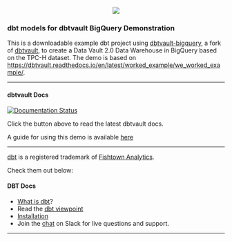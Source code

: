 <p align="center">
  <img src="https://user-images.githubusercontent.com/25080503/65772647-89525700-e132-11e9-80ff-12ad30a25466.png">
</p>

### dbt models for dbtvault BigQuery Demonstration

This is a downloadable example dbt project using [dbtvault-bigquery](https://github.com/hni/dbtvault-bigquery), a fork of [dbtvault](https://github.com/Datavault-UK/dbtvault), 
to create a Data Vault 2.0 Data Warehouse in BigQuery based on the TPC-H dataset. The demo is based on https://dbtvault.readthedocs.io/en/latest/worked_example/we_worked_example/.

---

#### dbtvault Docs
[![Documentation Status](https://readthedocs.org/projects/dbtvault/badge/?version=latest)](https://dbtvault.readthedocs.io/en/latest/?badge=latest)

Click the button above to read the latest dbtvault docs.

A guide for using this demo is available [here](https://dbtvault.readthedocs.io/en/latest/worked_example/we_worked_example/)

---
[dbt](https://www.getdbt.com/) is a registered trademark of [Fishtown Analytics](https://www.fishtownanalytics.com/).

Check them out below:

#### DBT Docs
- [What is dbt](https://dbt.readme.io/docs/overview)?
- Read the [dbt viewpoint](https://dbt.readme.io/docs/viewpoint)
- [Installation](https://dbt.readme.io/docs/installation)
- Join the [chat](http://ac-slackin.herokuapp.com/) on Slack for live questions and support.
---
